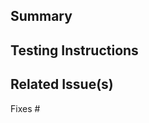 <!--
  Thanks for submitting a pull request!
  We appreciate you spending the time to work on these changes. Please provide enough information so that others can review your pull request. The three fields below are mandatory.

  Before submitting a pull request, please make sure the following is done:

  1. Fork [the repository](https://github.com/cartesi/explorer) and create your branch from `main`.
  2. Run `yarn` in the repository root.
  3. If you've fixed a bug or added code that should be tested, add tests!
  4. Ensure the test suite passes (`yarn test`)
  5. Format your code with [prettier](https://github.com/prettier/prettier) (`yarn format`).
  6. Make sure your code lints (`yarn lint`).
  7. If you haven't already, complete the CLA.
-->

## Summary

<!--
 Help the reviewers by writing a short summary of your work.
 If necessary; include relevant screenshots / video if the pull request changes the UI.
-->

## Testing Instructions

<!--
  Give a quick description of steps to test your changes.
  How exactly did you verify that your PR solves the issue you wanted to solve?
  If you leave this empty, your PR will very likely be closed.
-->

## Related Issue(s)

<!-- Please link the issue being fixed so it gets closed when this is merged. -->

Fixes #
